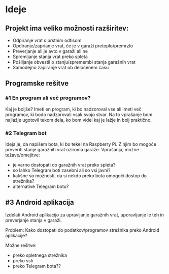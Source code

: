 # Ideje

## Projekt ima veliko možnosti razširitev:
  - Odpiranje vrat s prstnim odtisom
  - Opdiranje/zaprianje vrat, če je v garaži pretoplo/premrzlo
  - Preverjanje ali je avto v garaži ali ne
  - Spremljanje stanja vrat preko spleta
  - Pošiljanje obvestil o stanju/spremembi stanja garažnih vrat
  - Samodejno zapiranje vrat ob deločenem času

## Programske rešitve
### #1 En program ali več programov?
Kaj je boljše? Imeti en program, ki bo nadzoroval vse ali imeti več programov, ki bodo nadzorovali vsak svojo stvar.
Na to vprašanje bom najlažje ugotovil tekom dela, ko bom videl kaj je lažje in bolj praktično.
### #2 Telegram bot
Ideja je, da napišem bota, ki bo tekel na Raspberry Pi. Z njim bo mogoče preveriti stanje garažnih vrat oziroma garaže.
Vprašanja, možne težave/omejitve:
- je varno dostopati do garažnih vrat preko spleta?
- so lahko Telegram boti zasebni ali so vsi javni?
- kakšne so možnosti, da si nekdo preko bota omogoči dostop do strežnika?
- alternative Telegram botu?

## #3 Android aplikacija
Izdelati Android aplikacijo za upravljanje garažnih vrat, uporavljanje le teh in preverjanje stanja v garaži.

Problem: Kako dostopati do podatkov/programov strežnika preko Android aplikacije?

Možne rešitve:
- preko spletnega strežnika
- preko ssh
- preko Telegram bota??
